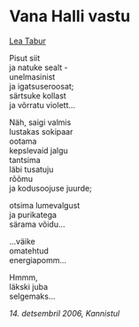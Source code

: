 # Vana Halli vastu

[Lea Tabur](./)

Pisut siit  
ja natuke sealt -  
unelmasinist  
ja igatsuseroosat;  
särtsuke kollast  
ja võrratu violett...

Näh, saigi valmis  
lustakas sokipaar  
ootama  
kepslevaid jalgu  
tantsima  
läbi tusatuju  
rõõmu  
ja kodusoojuse juurde;

otsima lumevalgust  
ja purikatega  
särama võidu...

...väike  
omatehtud  
energiapomm...

Hmmm,  
läkski juba  
selgemaks...

_14. detsembril 2006, Kannistul_


